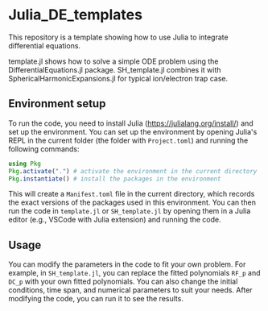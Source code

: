 # Julia_DE_templates
This repository is a template showing how to use Julia to integrate differential equations.

template.jl shows how to solve a simple ODE problem using the DifferentialEquations.jl package.
SH_template.jl combines it with SphericalHarmonicExpansions.jl for typical ion/electron trap case.

## Environment setup
To run the code, you need to install Julia (https://julialang.org/install/) and set up the environment. You can set up the environment by opening Julia's REPL in the current folder (the folder with `Project.toml`) and running the following commands:

```julia
using Pkg
Pkg.activate(".") # activate the environment in the current directory
Pkg.instantiate() # install the packages in the environment
```
This will create a `Manifest.toml` file in the current directory, which records the exact versions of the packages used in this environment. You can then run the code in `template.jl` or `SH_template.jl` by opening them in a Julia editor (e.g., VSCode with Julia extension) and running the code.
## Usage
You can modify the parameters in the code to fit your own problem. For example, in `SH_template.jl`, you can replace the fitted polynomials `RF_p` and `DC_p` with your own fitted polynomials. You can also change the initial conditions, time span, and numerical parameters to suit your needs. After modifying the code, you can run it to see the results.
